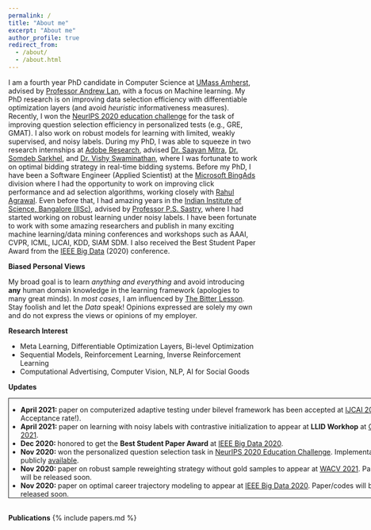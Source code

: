 ```yaml
---
permalink: /
title: "About me"
excerpt: "About me"
author_profile: true
redirect_from: 
  - /about/
  - /about.html
---
```

I am a fourth year PhD candidate in Computer Science at [UMass Amherst](https://www.cics.umass.edu/), advised by [Professor Andrew Lan](https://people.umass.edu/~andrewlan/), with a focus on Machine learning. My PhD research is on improving data selection efficiency with differentiable optimization layers (and avoid *heuristic* informativeness measures).  Recently, I won the [NeurIPS 2020 education challenge](https://eedi.com/projects/neurips-education-challenge) for the task of improving question selection efficiency in personalized tests (e.g., GRE, GMAT). I also work on robust models for learning with limited, weakly supervised, and noisy labels. During my PhD, I was able to squeeze in two research internships at [Adobe Research](https://research.adobe.com/), advised [Dr. Saayan Mitra](https://research.adobe.com/person/saayan-mitra/), [Dr. Somdeb Sarkhel](https://research.adobe.com/person/somdeb-sarkhel/), and [Dr. Vishy Swaminathan](https://research.adobe.com/person/vishy-swaminathan/), where I was fortunate to work on optimal bidding strategy in real-time bidding systems. Before my PhD, I have been a Software Engineer (Applied Scientist) at the [Microsoft BingAds](https://www.microsoft.com/en-in/msidc/bangalore-campus.aspx) division where I had the opportunity to work on improving click performance and ad selection algorithms, working closely with [Rahul Agrawal](https://scholar.google.co.in/citations?user=AGrdeCIAAAAJ&hl=en). Even before that, I had amazing years in the [Indian Institute of Science, Bangalore (IISc)](http://www.ee.iisc.ac.in/), advised by [Professor P.S. Sastry](http://www.ee.iisc.ac.in/faculty/sastry/), where I had started working on robust learning under noisy labels. I have been fortunate to work with some amazing researchers and publish in many exciting machine learning/data mining conferences and workshops such as AAAI, CVPR, ICML, IJCAI, KDD, SIAM SDM. I also received the Best Student Paper Award from the [IEEE Big Data](https://bigdataieee.org/BigData2020/index.html) (2020) conference. 

**Biased Personal Views**

My broad goal is to learn *anything and everything* and avoid introducing **any** human domain knowledge in the learning framework (apologies to many great minds). In *most cases*, I am influenced by [The Bitter Lesson](http://www.incompleteideas.net/IncIdeas/BitterLesson.html). Stay foolish and let the *Data* speak! Opinions expressed are solely my own and do not express the views or opinions of my employer.

**Research Interest**
  * Meta Learning, Differentiable Optimization Layers, Bi-level Optimization
  * Sequential Models, Reinforcement Learning, Inverse Reinforcement Learning
  * Computational Advertising, Computer Vision, NLP, AI for Social Goods

**Updates**
<div class="posts-wrapper">
    <div class="post" style="width:800px;height:200px;border:1px solid;overflow:auto">
        <ul class="news">
            <li><strong>April 2021: </strong>paper on computerized adaptive testing under bilevel framework has been accepted at <a href="https://ijcai-21.org/">IJCAI 2021</a> (13.9% Acceptance rate!).
            </li>
            <li><strong>April 2021: </strong>paper on learning with noisy labels with contrastive initialization to appear at <strong>LLID Workhop</strong> at <a href="https://l2id.github.io/index.html">CVPR 2021</a>.
            </li>
            <li><strong>Dec 2020: </strong>honored to get the <strong>Best Student Paper Award</strong> at <a href="https://bigdataieee.org/BigData2020/">IEEE Big Data 2020</a>.
            </li>
            <li><strong>Nov 2020: </strong>won the personalized question selection task in  <a href="https://competitions.codalab.org/competitions/25449">NeurIPS 2020 Education Challenge</a>. Implementation is publicly <a href="https://github.com/arghosh/NeurIPSEducation2020">available</a>.
            </li>
            <li><strong>Nov 2020: </strong>paper on robust sample reweighting strategy without gold samples to appear at <a href="http://wacv2021.thecvf.com/home">WACV 2021</a>. Paper/codes will be released soon.
            </li>
            <li><strong>Nov 2020: </strong>paper on optimal career trajectory modeling to appear at <a href="https://bigdataieee.org/BigData2020/">IEEE Big Data 2020</a>. Paper/codes will be released soon.
            </li>
            <li><strong>Sep 2020: </strong>I will be serving as Program committee member for <a href="https://aaai.org/Conferences/AAAI-21/">AAAI 2021</a> and <a href="http://wacv2021.thecvf.com/home">WACV 2021</a> .
            </li>
            <li><strong>Aug 2020: </strong>selected for <a href="https://www.kdd.org/kdd2020/">KDD 2020</a> Student Award!
            </li>
            <li><strong>May 2020: </strong>paper on knowledge tracing to appear at <a href="https://www.kdd.org/kdd2020/">KDD 2020</a>. Paper/codes/data will be released soon.
            </li>
            <li><strong>Mar 2020: </strong>selected for <a href="https://www.siam.org/conferences/cm/lodging-and-support/travel-support/sdm20-travel-support">SIAM SDM Student Travel Award</a>.
            </li>
            <li><strong>Dec 2019: </strong>paper on <a href="https://arxiv.org/pdf/2004.00100">optimal bidding strategy</a> to appear at SIAM SDM 2020.
            </li>
            <!-- <li><strong>Jun 2019: </strong>paper on <a href="https://arxiv.org/pdf/2001.06587">bid landscape forecasting</a> to appear at ECML-PKDD 2019.
            </li> -->
            <li><strong>May 2019: </strong>paper on <a href="https://pdfs.semanticscholar.org/cdbe/99c87f0e94e363acba70b015360ec7d63521.pdf">point processes</a> to appear at ICML Time series workshop 2019.
            </li>
            <li><strong>May 2019: </strong> I will be joining Adobe Research, San Jose for internship (again).
            </li>
            <li><strong>Sep 2018: </strong> Had a great summer at Adobe Research, San Jose.
            </li>
            <li><strong>Aug 2017: </strong> Last day at Microsoft!
            </li>
            <li><strong>Jul 2017: </strong> I will be joining UMass Amherst for PhD in Computer Science.
            </li>
            <li><strong>Feb 2017: </strong>paper on <a href="http://www.aaai.org/ocs/index.php/AAAI/AAAI17/paper/download/14759/14355">robust loss functions for deep networks</a> to appear at AAAI 2017.
            </li>
            <!-- <li><strong>Jan 2017: </strong>paper on <a href="https://arxiv.org/pdf/1605.06296.pdf">robustness of decision trees</a> to appear at PAKDD 2017.
            </li> -->
        </ul>
    </div>
</div>
<br/>

**Publications**
{% include papers.md %}